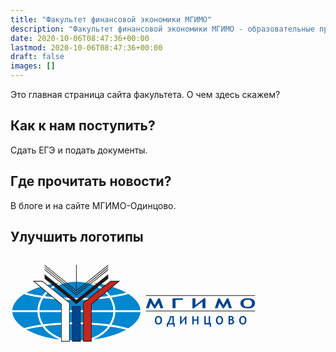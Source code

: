 ```yaml
---
title: "Факультет финансовой экономики МГИМО"
description: "Факультет финансовой экономики МГИМО - образовательные программы по экономике, менеджменту и бизнес-информатике на собственном кампусе в Одинцово."
date: 2020-10-06T08:47:36+00:00
lastmod: 2020-10-06T08:47:36+00:00
draft: false
images: []
---
```


Это главная страница сайта факультета. О чем здесь скажем?

## Как к нам поступить?

Сдать ЕГЭ и подать документы. 

## Где прочитать новости?

В блоге и на сайте МГИМО-Одинцово.

## Улучшить логотипы

<img style="display: block; width: 100%;">
<svg version="1.1" viewBox="0 0 300 95.304" xmlns="http://www.w3.org/2000/svg" width="100%">
<g transform="matrix(.92722 0 0 .92722 -17.064 -38.575)">
<path class="fil0" d="m86.1 66.657c37.364 0 67.836 14.471 67.836 32.214s-30.472 32.214-67.836 32.214-67.836-14.471-67.836-32.214 30.472-32.214 67.836-32.214z" style="fill-rule:evenodd;fill:#fff;stroke-width:.21114"/>
<path class="fil1" d="m103 69.68c13.663 1.6686 25.603 5.3098 34.268 10.212-1.1009 0.28983-6.9626 1.7761-16.341 3.134-4.0999-5.8077-10.377-10.499-17.928-13.346zm15.668 13.661c-8.5354 1.1443-19.601 2.1171-32.41 2.0735 0 0-15.505 0.29188-32.843-1.9132 6.6324-8.8673 18.809-14.832 32.687-14.832 13.793 0 25.907 5.8925 32.566 14.672zm-67.515-0.14053c-5.5097-0.76528-11.143-1.7904-16.471-3.164 8.687-4.9753 20.725-8.6718 34.519-10.357-7.6256 2.8764-13.953 7.6325-18.05 13.521zm88.335-1.9773c7.4406 4.7173 11.991 10.451 12.433 16.648h-25.818c-0.17639-4.6293-1.5741-9.0187-3.9454-12.963 5.8624-0.87801 11.818-2.0687 17.332-3.6846zm-15.415 16.648h-75.945c0.18459-4.4857 1.6099-8.7294 4.0117-12.52 8.7847 1.1732 20.251 2.1086 34.118 1.9798 0 0 16.135 0.30844 33.723-2.1105 2.4516 3.8238 3.9068 8.1137 4.0934 12.651zm-77.975 0h-25.818c0.43447-6.0959 4.8432-11.744 12.069-16.417 1.9287 0.56504 7.9482 2.1931 17.613 3.5945-2.3202 3.9086-3.6886 8.2484-3.8628 12.823zm105.82 2.016c-0.45276 6.1949-5.0114 11.926-12.458 16.64-5.5106-1.6131-11.461-2.8023-17.318-3.6789 2.3749-3.9439 3.7773-8.3318 3.9578-12.961h25.82zm-31.952 12.649c-17.582-2.4167-33.709-2.1079-33.709-2.1079-13.86-0.12868-25.32 0.80525-34.104 1.9775-2.406-3.7894-3.8352-8.0322-4.0246-12.518h75.945c-0.19147 4.5368-1.6503 8.8257-4.1065 12.648zm-69.991 0.17215c-9.6268 1.3953-15.639 3.0162-17.599 3.5888-7.2316-4.6726-11.649-10.318-12.094-16.412h25.818c0.17859 4.5742 1.5508 8.9129 3.8749 12.82zm87.263 5.1504c-8.664 4.894-20.591 8.528-34.237 10.195 7.5405-2.8441 13.811-7.5266 17.911-13.324 9.3004 1.3457 15.147 2.8189 16.327 3.1287zm-68.036 10.194c-13.779-1.6828-25.804-5.3736-34.488-10.34 5.3239-1.371 10.952-2.3946 16.456-3.1587 4.097 5.8775 10.417 10.625 18.032 13.498zm-15.77-13.799c17.331-2.2028 32.826-1.9104 32.826-1.9104 12.8-0.0436 23.859 0.92763 32.393 2.0707-6.6619 8.767-18.768 14.65-32.55 14.65-13.865 0-26.034-5.9548-32.67-14.81z" style="fill-rule:evenodd;fill:#0087cf;stroke-width:.21114"/>
<path d="m118.77 51.243-32.383 26.004v-26.004h-0.61776v26.004l-32.336-25.968v0.83466l32.645 26.217 32.693-26.163z" style="fill-rule:evenodd;fill:#1f1a17;stroke-width:.21114"/>
<path d="m118.77 53.475-32.693 26.253-32.645-26.217v0.83466l32.647 26.215 32.691-26.16z" style="fill-rule:evenodd;fill:#1f1a17;stroke-width:.21114"/>
<path d="m118.77 55.709-32.693 26.253-32.645-26.215v0.83466l32.645 26.215 32.693-26.163z" style="fill-rule:evenodd;fill:#1f1a17;stroke-width:.21114"/>
<path d="m118.77 60.97-32.693 26.302-32.645-26.266v4.5775l32.645 26.059 32.693-26.057z" style="fill-rule:evenodd;fill:#1f1a17;stroke-width:.21114"/>
<path d="m41.308 67.806 29.097 24.167v38.236h8.8346v-40.083l-28.027-22.322z" style="fill-rule:evenodd;fill:#1f1a17;stroke-width:.21114"/>
<path d="m120.99 67.806-28.027 22.322v40.081h8.8342v-38.236l29.097-24.169z" style="fill-rule:evenodd;fill:#1f1a17;stroke-width:.21114"/>
<path d="m81.689 93.77v36.439h8.8213v-36.439z" style="fill-rule:evenodd;fill:#1f1a17;stroke-width:.21114"/>
<g transform="matrix(1.2509,0,0,1.2509,107.23,-59.76)">
<path d="m40.213 113.74v0.56169h89.583v-0.56169z" style="fill-rule:evenodd;fill:#1f1a17;stroke-width:.21114"/>
<path d="m40.213 126.43v0.56168h89.583v-0.56164z" style="fill-rule:evenodd;fill:#1f1a17;stroke-width:.21114"/>
<path d="m123.7 116.16v1e-3c-1.8008 0-3.2391 0.40146-4.3128 1.2057-1.0733 0.80247-1.6121 1.783-1.6121 2.9382 0 1.3164 0.49044 2.359 1.4646 3.1273 0.97724 0.77012 2.3971 1.1528 4.2621 1.1528 2.0028 0 3.5533-0.38128 4.6494-1.1438 1.0927-0.76456 1.6402-1.8086 1.6402-3.1363 0-1.3223-0.52489-2.3424-1.576-3.0632-1.0509-0.72094-2.5573-1.0818-4.5154-1.0818zm-35.676 0.0236-7.1902 5.6017v-5.4745h-2.4418v8.263h1.0346l7.1902-5.6017v5.4745h2.4418v-8.263zm-44.996 0.1272-2.8189 8.1358h2.3888l1.5108-4.3803 2.838 4.4918h0.88146l2.8189-4.4918 1.4421 4.3803h2.408l-2.8583-8.1358h-1.3081l-2.9528 5.4858-3.0407-5.4858zm18.998 0v8.1358h2.4609v-6.8626h6.0914v-1.2732zm37.482 0-2.7682 8.1358h2.3449l1.4849-4.3803 2.7885 4.4918h0.86458l2.7682-4.4918 1.4173 4.3803h2.3641l-2.8076-8.1358h-1.2845l-2.8988 5.4858-2.9878-5.4858zm24.192 1.1348c2.3713 0 3.5574 0.95291 3.5574 2.8594 0 0.98632-0.32039 1.7312-0.96139 2.2357-0.64071 0.50459-1.5734 0.75651-2.7941 0.75651-1.0253 0-1.814-0.25237-2.3652-0.75313-0.55099-0.50269-0.8263-1.2489-0.8263-2.2391 0-0.87843 0.29105-1.5742 0.86796-2.0883 0.57996-0.51599 1.4196-0.77114 2.5217-0.77114zm-73.281 13.356c-0.88788 0-1.5974 0.33517-2.1277 1.0042-0.52718 0.669-0.79028 1.4844-0.79028 2.4463 0 1.0944 0.23954 1.9615 0.72048 2.6027 0.48094 0.63817 1.1808 0.95802 2.0995 0.95802 0.98654 0 1.7503-0.31843 2.2898-0.95351s0.80942-1.5036 0.80942-2.6072c0-1.1006-0.25884-1.9506-0.77677-2.5487-0.51793-0.60117-1.2595-0.90172-2.2245-0.90172zm50.156 0c-0.88788 0-1.5974 0.33517-2.1277 1.0042-0.52718 0.669-0.79028 1.4844-0.79028 2.4463 0 1.0944 0.24066 1.9615 0.7216 2.6027 0.48094 0.63817 1.1808 0.95802 2.0995 0.95802 0.98653 0 1.7491-0.31843 2.2886-0.95351s0.80942-1.5036 0.80942-2.6072c0-1.1006-0.25884-1.9506-0.77677-2.5487-0.51793-0.60117-1.2595-0.90172-2.2245-0.90172zm19.13 0c-0.88788 0-1.5974 0.33517-2.1277 1.0042-0.52718 0.669-0.79027 1.4844-0.79027 2.4463 0 1.0944 0.24067 1.9615 0.7216 2.6027 0.48094 0.63817 1.1808 0.95802 2.0995 0.95802 0.98654 0 1.7492-0.31843 2.2886-0.95351 0.53952-0.63508 0.80942-1.5036 0.80942-2.6072 0-1.1006-0.25884-1.9506-0.77677-2.5487-0.51793-0.60117-1.2595-0.90172-2.2245-0.90172zm-46.766 0.0191-3.5427 4.6606v-4.5548h-1.2023v6.8761h0.50884l3.5427-4.6606v4.5548h1.2023v-6.8761zm37.025 0.036c-0.2158 0-0.85466 0.0236-1.9183 0.0698v6.7703h2.0714c0.73683 0 1.3379-0.18079 1.8035-0.54149s0.69797-0.84914 0.69797-1.4657c0-0.92179-0.42033-1.5272-1.262-1.817 0.57034-0.30521 0.85557-0.72951 0.85557-1.2721 0-0.55801-0.20037-0.98799-0.60115-1.2901-0.3977-0.30213-0.94715-0.45368-1.647-0.45368zm-49.976 0.0698c-0.32987 1.6617-0.68351 2.921-1.0627 3.778-0.3792 0.85397-0.75467 1.5204-1.1246 1.9982h-0.46156v2.936h1.0582v-1.9419h4.4355v1.9419h1.0582v-2.936h-0.75764v-5.7762zm18.27 0v6.7703h1.2023v-3.0474h2.6962v3.0474h1.1843v-6.7703h-1.1843v2.65h-2.6962v-2.65zm9.8796 0v6.7703h4.458v1.9419h1.0818v-2.9922h-0.77677v-5.72h-1.1832v5.72h-2.3866v-5.72zm21.799 0.93438c0.71525 0 1.0728 0.26168 1.0728 0.78577 0 0.58885-0.39223 0.88372-1.1753 0.88372-0.15106 0-0.34605-7e-3 -0.58652-0.0191v-1.6177c0.27439-0.0216 0.50399-0.0326 0.68896-0.0326zm-59.517 9e-3c1.1684 0 1.7528 0.79438 1.7528 2.3821 0 0.82006-0.15978 1.4393-0.47732 1.8586-0.31446 0.41928-0.77225 0.6293-1.3734 0.6293-0.5056 0-0.89386-0.2086-1.1652-0.62479-0.2713-0.41928-0.4064-1.04-0.4064-1.8631 0-0.73065 0.1419-1.3108 0.42553-1.7393 0.28671-0.42853 0.70136-0.64281 1.244-0.64281zm50.156 0c1.1684 0 1.7528 0.79438 1.7528 2.3821 0 0.82006-0.15865 1.4393-0.4762 1.8586-0.31445 0.41928-0.77224 0.6293-1.3734 0.6293-0.50561 0-0.89498-0.2086-1.1663-0.62479-0.2713-0.41928-0.4064-1.04-0.4064-1.8631 0-0.73065 0.14191-1.3108 0.42553-1.7393 0.28672-0.42853 0.70137-0.64281 1.244-0.64281zm19.13 0c1.1684 0 1.7528 0.79438 1.7528 2.3821 0 0.82006-0.15866 1.4393-0.4762 1.8586-0.31446 0.41928-0.77225 0.6293-1.3734 0.6293-0.5056 0-0.89498-0.2086-1.1663-0.62479-0.27129-0.41928-0.40639-1.04-0.40639-1.8631 0-0.73065 0.1419-1.3108 0.42553-1.7393 0.28671-0.42853 0.70137-0.64281 1.244-0.64281zm-58.884 0.0417h1.1561v4.7912h-2.8954c0.37304-0.50253 0.71673-1.1871 1.0312-2.0534s0.55087-1.779 0.7081-2.7378zm49.032 2.5251c0.56726 0 0.95978 0.0891 1.1787 0.26792 0.22196 0.17573 0.33322 0.45386 0.33322 0.83306 0 0.44703-0.128 0.7561-0.38389 0.92874-0.25588 0.16957-0.63561 0.25443-1.1381 0.25443-0.15415 0-0.35197-0.01-0.59553-0.0281v-2.2425c0.18807-9e-3 0.38985-0.0135 0.60566-0.0135z" style="fill:#00458e;stroke-width:.21114"/>
</g>
<polygon class="fil3 str0" transform="matrix(1.4638,0,0,1.4638,-71.971,6.9914)" points="113.17 57.09 113.17 83.581 118.24 83.581 118.24 57.735 137.04 42.123 131.96 42.123" style="fill-rule:evenodd;fill:#c4261d;stroke-width:.1764;stroke:#c4261d"/>
<polygon class="fil0 str1" transform="matrix(1.4638,0,0,1.4638,-71.971,6.9914)" points="102.8 57.09 102.8 83.581 97.727 83.581 97.727 57.735 78.934 42.123 84.01 42.123" style="fill-rule:evenodd;fill:#fff;stroke-width:.1764;stroke:#fff"/>
<polygon class="fil4 str2" transform="matrix(1.4638,0,0,1.4638,-71.971,6.9914)" points="105.43 83.581 110.54 83.581 110.54 59.792 105.43 59.792" style="fill-rule:evenodd;fill:#00458e;stroke-width:.1764;stroke:#00458e"/>
</g>
</svg>
</img>
